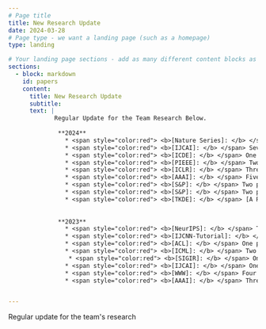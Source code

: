 ```yaml
---
# Page title
title: New Research Update 
date: 2024-03-28
# Page type - we want a landing page (such as a homepage)
type: landing

# Your landing page sections - add as many different content blocks as you like
sections:
  - block: markdown
    id: papers
    content:
      title: New Research Update
      subtitle: 
      text: |
             Regular Update for the Team Research Below.
             
              **2024**
                * <span style="color:red"> <b>[Nature Series]: </b> </span> Paper was accepted at <span style="color:red"> <b>Nature Machine Intelligence </b> </span> (4/2024).
                * <span style="color:red"> <b>[IJCAI]: </b> </span> Seven papers were accepted at <span style="color:red"> <b>AAAI-24(CORE A*/CCF A) </b> </span> (Shirui Pan x5, Leo Zhang x2) (4/2024).
                * <span style="color:red"> <b>[ICDE]: </b> </span> One paper on fairness and privacy of GNNs were accepted at <span style="color:red"> <b> ICDE </b> </span> (03/2024).    
                * <span style="color:red"> <b>[PIEEE]: </b> </span> Two papers on GNNs were accepted at <span style="color:red"> <b>Proceedings of the IEEE </b> </span> (IF: 20.6, the oldest journal in IEEE with over 110 years of history) (02/2024).
                * <span style="color:red"> <b>[ICLR]: </b> </span> Three papers on LLMs and GNNs were accepted at <span style="color:red"> <b>ICLR-2024 (CORE A*) </b> </span> (01/2024).
                * <span style="color:red"> <b>[AAAI]: </b> </span> Five papers were accepted at <span style="color:red"> <b>AAAI-24(CORE A*/CCF A) </b> </span> (12/2023).
                * <span style="color:red"> <b>[S&P]: </b> </span> Two papers on GNNs were accepted at <span style="color:red"> <b>WWW (CORE A*/CCF A) </b> </span> (11/2023).    
                * <span style="color:red"> <b>[S&P]: </b> </span> Two papers on security and privacy of GNNs were accepted at <span style="color:red"> <b>IEEE S&P-2024 and NDSS-2024 (Top Security Conferences) </b> </span> (11/2023).    
                * <span style="color:red"> <b>[TKDE]: </b> </span> [A Roadmap on Unifying LLMs and Knowledge Graphs](https://arxiv.org/pdf/2306.08302.pdf) is released (01/2024).
                
                
              **2023**
                * <span style="color:red"> <b>[NeurIPS]: </b> </span> Three papers on graph neural networks were accepted at <span style="color:red"> <b>NeurIPS-23 </b> </span> (09/2023).
                * <span style="color:red"> <b>[IJCNN-Tutorial]: </b> </span> A [tutorial on Graph Self-supervised Learning](../../post/GSSL_tutorial.pdf) presented at<span style="color:red"> <b> IJCNN-2023 </b> </span> (07/2023).
                * <span style="color:red"> <b>[ACL]: </b> </span> One paper on knowledge graph was accepted by <span style="color:red"> <b> ACL-2023 </b> </span> (04/2023).
                * <span style="color:red"> <b>[ICML]: </b> </span> Two papers on graph neural networks were accepted in top conferences: <span style="color:red"> <b>ICML-23 </b> </span>(x2)(04/2023).
                 * <span style="color:red"> <b>[SIGIR]: </b> </span> One paper on graph neural networks were accepted at <span style="color:red"> <b>SIGIR-23 </b> </span>(x1) (04/2023).
                * <span style="color:red"> <b>[IJCAI]: </b> </span> One paper on graph neural networks were accepted at <span style="color:red"> <b>IJCAI-23 </b> </span>(x1)  (04/2023).
                * <span style="color:red"> <b>[WWW]: </b> </span> Four papers on graph neural networks were accepted by <span style="color:red"> <b> WWW-2023 </b> </span> (01/2023). 
                * <span style="color:red"> <b>[AAAI]: </b> </span> Three papers on graph neural networks were accepted by <span style="color:red"> <b> AAAI-2023 </b> </span> (11/2022).


---
```

Regular update for the team's research